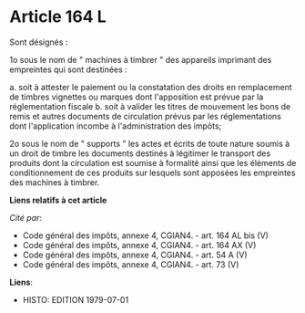 # Article 164 L

Sont désignés :

1o sous le nom de " machines à timbrer "  des appareils imprimant des empreintes qui sont destinées :

a. soit à attester le paiement ou la constatation des droits en remplacement de timbres  vignettes ou marques dont
l'apposition est prévue par la réglementation fiscale    b. soit à valider les titres de mouvement  les bons de remis et
autres documents de circulation prévus par les réglementations dont l'application incombe à l'administration des impôts;

2o sous le nom de " supports "  les actes et écrits de toute nature soumis à un droit de timbre  les documents destinés à
légitimer le transport des produits dont la circulation est soumise à formalité ainsi que les éléments de conditionnement de
ces produits sur lesquels sont apposées les empreintes des machines à timbrer.

**Liens relatifs à cet article**

_Cité par_:

  - Code général des impôts, annexe 4, CGIAN4. - art. 164 AL bis (V)
  - Code général des impôts, annexe 4, CGIAN4. - art. 164 AX (V)
  - Code général des impôts, annexe 4, CGIAN4. - art. 54 A (V)
  - Code général des impôts, annexe 4, CGIAN4. - art. 73 (V)

**Liens**:

  - HISTO: EDITION 1979-07-01
